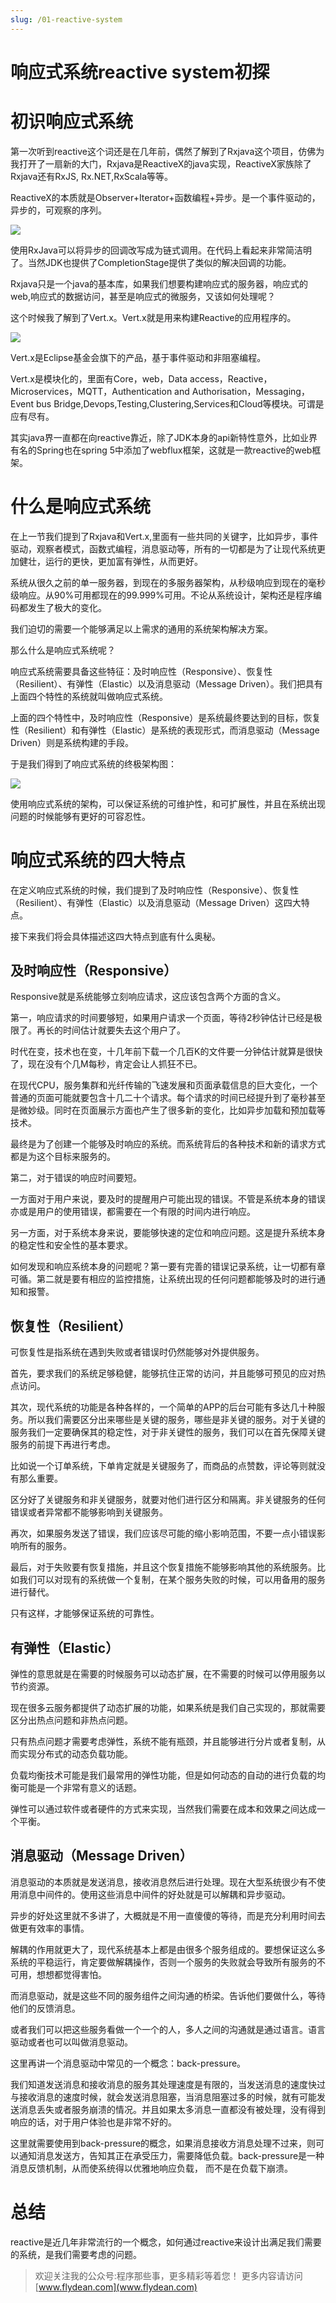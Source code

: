 ```yaml
---
slug: /01-reactive-system
---
```


# 响应式系统reactive system初探

# 初识响应式系统

第一次听到reactive这个词还是在几年前，偶然了解到了Rxjava这个项目，仿佛为我打开了一扇新的大门，Rxjava是ReactiveX的java实现，ReactiveX家族除了Rxjava还有RxJS, Rx.NET,RxScala等等。

ReactiveX的本质就是Observer+Iterator+函数编程+异步。是一个事件驱动的，异步的，可观察的序列。

![](https://img-blog.csdnimg.cn/20200502121222632.png)

使用RxJava可以将异步的回调改写成为链式调用。在代码上看起来非常简洁明了。当然JDK也提供了CompletionStage提供了类似的解决回调的功能。

Rxjava只是一个java的基本库，如果我们想要构建响应式的服务器，响应式的web,响应式的数据访问，甚至是响应式的微服务，又该如何处理呢？

这个时候我了解到了Vert.x。Vert.x就是用来构建Reactive的应用程序的。

![](https://img-blog.csdnimg.cn/20200502121917810.png)

Vert.x是Eclipse基金会旗下的产品，基于事件驱动和非阻塞编程。

Vert.x是模块化的，里面有Core，web，Data access，Reactive，Microservices，MQTT，Authentication and Authorisation，Messaging，Event bus Bridge,Devops,Testing,Clustering,Services和Cloud等模块。可谓是应有尽有。

其实java界一直都在向reactive靠近，除了JDK本身的api新特性意外，比如业界有名的Spring也在spring 5中添加了webflux框架，这就是一款reactive的web框架。

# 什么是响应式系统

在上一节我们提到了Rxjava和Vert.x,里面有一些共同的关键字，比如异步，事件驱动，观察者模式，函数式编程，消息驱动等，所有的一切都是为了让现代系统更加健壮，运行的更快，更加富有弹性，从而更好。

系统从很久之前的单一服务器，到现在的多服务器架构，从秒级响应到现在的毫秒级响应。从90%可用都现在的99.999%可用。不论从系统设计，架构还是程序编码都发生了极大的变化。

我们迫切的需要一个能够满足以上需求的通用的系统架构解决方案。

那么什么是响应式系统呢？

响应式系统需要具备这些特征：及时响应性（Responsive）、恢复性（Resilient）、有弹性（Elastic）以及消息驱动（Message Driven）。我们把具有上面四个特性的系统就叫做响应式系统。

上面的四个特性中，及时响应性（Responsive）是系统最终要达到的目标，恢复性（Resilient）和有弹性（Elastic）是系统的表现形式，而消息驱动（Message Driven）则是系统构建的手段。

于是我们得到了响应式系统的终极架构图：

![](https://img-blog.csdnimg.cn/20200502172649359.png)

使用响应式系统的架构，可以保证系统的可维护性，和可扩展性，并且在系统出现问题的时候能够有更好的可容忍性。

# 响应式系统的四大特点

在定义响应式系统的时候，我们提到了及时响应性（Responsive）、恢复性（Resilient）、有弹性（Elastic）以及消息驱动（Message Driven）这四大特点。

接下来我们将会具体描述这四大特点到底有什么奥秘。

## 及时响应性（Responsive）

Responsive就是系统能够立刻响应请求，这应该包含两个方面的含义。

第一，响应请求的时间要够短，如果用户请求一个页面，等待2秒钟估计已经是极限了。再长的时间估计就要失去这个用户了。

时代在变，技术也在变，十几年前下载一个几百K的文件要一分钟估计就算是很快了，现在没有个几M每秒，肯定会让人抓狂不已。

在现代CPU，服务集群和光纤传输的飞速发展和页面承载信息的巨大变化，一个普通的页面可能就要包含十几二十个请求。每个请求的时间已经提升到了毫秒甚至是微妙级。同时在页面展示方面也产生了很多新的变化，比如异步加载和预加载等技术。

最终是为了创建一个能够及时响应的系统。而系统背后的各种技术和新的请求方式都是为这个目标来服务的。

第二，对于错误的响应时间要短。

一方面对于用户来说，要及时的提醒用户可能出现的错误。不管是系统本身的错误亦或是用户的使用错误，都需要在一个有限的时间内进行响应。

另一方面，对于系统本身来说，要能够快速的定位和响应问题。这是提升系统本身的稳定性和安全性的基本要求。

如何发现和响应系统本身的问题呢？第一要有完善的错误记录系统，让一切都有章可循。第二就是要有相应的监控措施，让系统出现的任何问题都能够及时的进行通知和报警。

## 恢复性（Resilient）

可恢复性是指系统在遇到失败或者错误时仍然能够对外提供服务。

首先，要求我们的系统足够稳健，能够抗住正常的访问，并且能够可预见的应对热点访问。

其次，现代系统的功能是各种各样的，一个简单的APP的后台可能有多达几十种服务。所以我们需要区分出来哪些是关键的服务，哪些是非关键的服务。对于关键的服务我们一定要确保其的稳定性，对于非关键性的服务，我们可以在首先保障关键服务的前提下再进行考虑。

比如说一个订单系统，下单肯定就是关键服务了，而商品的点赞数，评论等则就没有那么重要。

区分好了关键服务和非关键服务，就要对他们进行区分和隔离。非关键服务的任何错误或者异常都不能够影响到关键服务。

再次，如果服务发送了错误，我们应该尽可能的缩小影响范围，不要一点小错误影响所有的服务。

最后，对于失败要有恢复措施，并且这个恢复措施不能够影响其他的系统服务。比如我们可以对现有的系统做一个复制，在某个服务失败的时候，可以用备用的服务进行替代。

只有这样，才能够保证系统的可靠性。

## 有弹性（Elastic）

弹性的意思就是在需要的时候服务可以动态扩展，在不需要的时候可以停用服务以节约资源。

现在很多云服务都提供了动态扩展的功能，如果系统是我们自己实现的，那就需要区分出热点问题和非热点问题。

只有热点问题才需要考虑弹性，系统不能有瓶颈，并且能够进行分片或者复制，从而实现分布式的动态负载功能。

负载均衡技术可能是我们最常用的弹性功能，但是如何动态的自动的进行负载的均衡可能是一个非常有意义的话题。

弹性可以通过软件或者硬件的方式来实现，当然我们需要在成本和效果之间达成一个平衡。

## 消息驱动（Message Driven）

消息驱动的本质就是发送消息，接收消息然后进行处理。现在大型系统很少有不使用消息中间件的。使用这些消息中间件的好处就是可以解耦和异步驱动。

异步的好处这里就不多讲了，大概就是不用一直傻傻的等待，而是充分利用时间去做更有效率的事情。

解耦的作用就更大了，现代系统基本上都是由很多个服务组成的。要想保证这么多系统的平稳运行，肯定要做解耦操作，否则一个服务的失败就会导致所有服务的不可用，想想都觉得害怕。

而消息驱动，就是这些不同的服务组件之间沟通的桥梁。告诉他们要做什么，等待他们的反馈消息。

或者我们可以把这些服务看做一个一个的人，多人之间的沟通就是通过语言。语言驱动或者也可以叫做消息驱动。

这里再讲一个消息驱动中常见的一个概念：back-pressure。

我们知道发送消息和接收消息的服务其处理速度是有限的，当发送消息的速度快过与接收消息的速度时候，就会发送消息阻塞，当消息阻塞过多的时候，就有可能发送消息丢失或者服务崩溃的情况。并且如果太多消息一直都没有被处理，没有得到响应的话，对于用户体验也是非常不好的。

这里就需要使用到back-pressure的概念，如果消息接收方消息处理不过来，则可以通知消息发送方，告知其正在承受压力，需要降低负载。back-pressure是一种消息反馈机制，从而使系统得以优雅地响应负载， 而不是在负载下崩溃。

# 总结

reactive是近几年非常流行的一个概念，如何通过reactive来设计出满足我们需要的系统，是我们需要考虑的问题。


> 欢迎关注我的公众号:程序那些事，更多精彩等着您！
> 更多内容请访问 [www.flydean.com](www.flydean.com)





